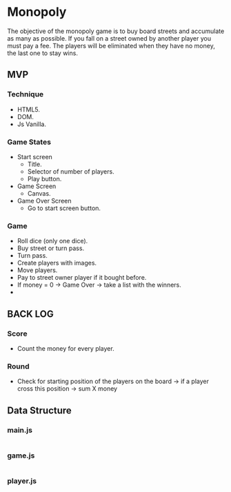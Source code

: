 # Monopoly
The objective of the monopoly game is to buy board streets and accumulate as many as possible. If you fall on a street owned by another player you must pay a fee. The players will be eliminated when they have no money, the last one to stay wins.

## MVP
### Technique
* HTML5.
* DOM.
* Js Vanilla.

### Game States
* Start screen
	* Title.
	* Selector of number of players.
	* Play button.
* Game Screen
	* Canvas.
* Game Over Screen
	* Go to  start screen button.

### Game
* Roll dice (only one dice).
* Buy street or turn pass.
* Turn pass.
* Create players with images.
* Move players.
* Pay to street owner player if it bought before.
* If money = 0 -> Game Over  -> take a list with the winners.
* 

## BACK LOG
### Score
* Count the money for every player.

### Round
* Check for starting position of the players on the board  ->  if a player cross this position ->  sum X money

## Data Structure
### main.js
```

```
### game.js
```

```
### player.js
```

```

